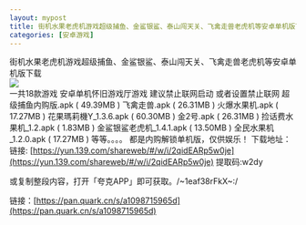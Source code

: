 ```yaml
---
layout: mypost
title: 街机水果老虎机游戏超级捕鱼、金鲨银鲨、泰山闯天关、飞禽走兽老虎机等安卓单机版下载 
categories: [安卓游戏]
---
```


街机水果老虎机游戏超级捕鱼、金鲨银鲨、泰山闯天关、飞禽走兽老虎机等安卓单机版下载    
![](https://cdn.picui.cn/vip/2025/07/12/6871b3a76e8e8.png)                               
一共18款游戏
安卓单机怀旧游戏厅游戏 建议禁止联网启动 或者设置禁止联网
超级捕鱼内购版.apk ( 49.39MB )
飞禽走兽.apk ( 26.31MB )
火爆水果机.apk ( 17.27MB )
花果瑪莉機Y_1.3.6.apk ( 60.30MB )
金2号.apk ( 26.31MB )
捡话费水果机_1.2.apk ( 1.83MB )
金鲨银鲨老虎机_1.4.1.apk ( 13.50MB )
全民水果机_1.2.0.apk ( 17.27MB )
等等。。。。
都是内购解锁单机版，仅供娱乐！
下载地址：
链接: [https://yun.139.com/shareweb/#/w/i/2qidEARp5w0je](https://yun.139.com/shareweb/#/w/i/2qidEARp5w0je)  提取码:w2dy  

或复制整段内容，打开「夸克APP」即可获取。/~1eaf38rFkX~:/

链接：[https://pan.quark.cn/s/a1098715965d](https://pan.quark.cn/s/a1098715965d)


